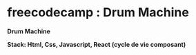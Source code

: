 # freecodecamp : Drum Machine

**Drum Machine**


**Stack: Html, Css, Javascript, React (cycle de vie composant)**
